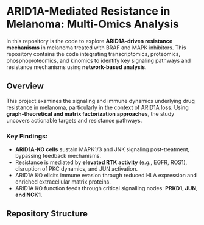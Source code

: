 # ARID1A-Mediated Resistance in Melanoma: Multi-Omics Analysis

In this repository is the code to explore **ARID1A-driven resistance mechanisms** in melanoma treated with BRAF and MAPK inhibitors. This repository contains the code integrating transcriptomics, proteomics, phosphoproteomics, and kinomics to identify key signaling pathways and resistance mechanisms using **network-based analysis**.

## Overview

This project examines the signaling and immune dynamics underlying drug resistance in melanoma, particularly in the context of ARID1A loss. Using **graph-theoretical and matrix factorization approaches**, the study uncovers actionable targets and resistance pathways.

### Key Findings:
- **ARID1A-KO cells** sustain MAPK1/3 and JNK signaling post-treatment, bypassing feedback mechanisms.
- Resistance is mediated by **elevated RTK activity** (e.g., EGFR, ROS1), disruption of PKC dynamics, and JUN activation.
- ARID1A KO elicits immune evasion through reduced HLA expression and enriched extracellular matrix proteins.
- ARID1A KO function feeds through critical signalling nodes: **PRKD1, JUN, and NCK1**.

## Repository Structure

